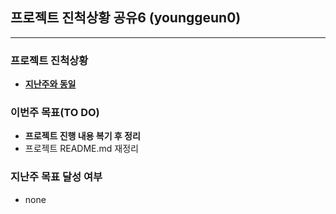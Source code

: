 ## 프로젝트 진척상황 공유6 (younggeun0)

---

### 프로젝트 진척상황

* [**지난주와 동일**](https://github.com/ohbokdong/AppDevStudy/blob/master/ProjectCheckout/05/younggeun0.md)

### 이번주 목표(TO DO)

* **프로젝트 진행 내용 복기 후 정리**
* 프로젝트 README.md 재정리

### 지난주 목표 달성 여부

* none
